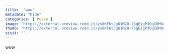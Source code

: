 ```yaml
---
title:  "wow"
metadate: "hide"
categories: [ Pussy ]
image: "https://external-preview.redd.it/ys0KF6tJg61M2O-76gEigP3OqI6MN4Tu0QvRUVoJLAM.jpg?auto=webp&s=fb4c7876b7499b7584da573e8ac50591900a3991"
thumb: "https://external-preview.redd.it/ys0KF6tJg61M2O-76gEigP3OqI6MN4Tu0QvRUVoJLAM.jpg?width=640&crop=smart&auto=webp&s=db7bb18bbb17ceeb53e2413564d6eb1c566dc832"
visit: ""
---
```

wow

